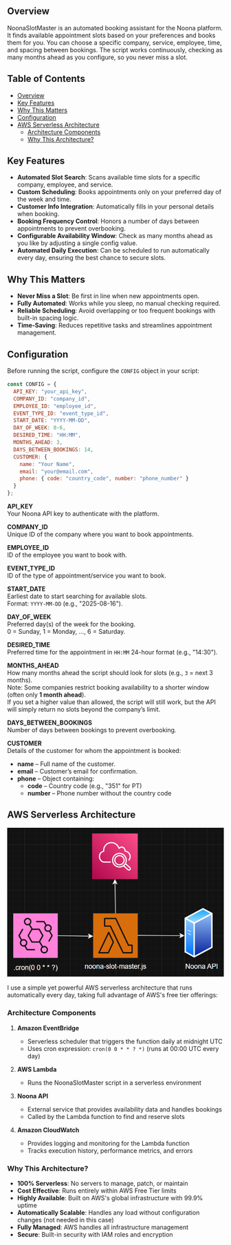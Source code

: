 ## Overview
NoonaSlotMaster is an automated booking assistant for the Noona platform. It finds available appointment slots based on your preferences and books them for you. You can choose a specific company, service, employee, time, and spacing between bookings. The script works continuously, checking as many months ahead as you configure, so you never miss a slot.

## Table of Contents
- [Overview](#overview)
- [Key Features](#key-features)
- [Why This Matters](#why-this-matters)
- [Configuration](#configuration)
- [AWS Serverless Architecture](#aws-serverless-architecture)
  - [Architecture Components](#architecture-components)
  - [Why This Architecture?](#why-this-architecture)

## Key Features

- **Automated Slot Search**: Scans available time slots for a specific company, employee, and service.  
- **Custom Scheduling**: Books appointments only on your preferred day of the week and time.  
- **Customer Info Integration**: Automatically fills in your personal details when booking.  
- **Booking Frequency Control**: Honors a number of days between appointments to prevent overbooking.
- **Configurable Availability Window**: Check as many months ahead as you like by adjusting a single config value.  
- **Automated Daily Execution**: Can be scheduled to run automatically every day, ensuring the best chance to secure slots.  


## Why This Matters

- **Never Miss a Slot**: Be first in line when new appointments open.  
- **Fully Automated**: Works while you sleep, no manual checking required.  
- **Reliable Scheduling**: Avoid overlapping or too frequent bookings with built-in spacing logic.  
- **Time-Saving**: Reduces repetitive tasks and streamlines appointment management.  


## Configuration
Before running the script, configure the `CONFIG` object in your script:

```javascript
const CONFIG = {
  API_KEY: "your_api_key",
  COMPANY_ID: "company_id",
  EMPLOYEE_ID: "employee_id",
  EVENT_TYPE_ID: "event_type_id",
  START_DATE: "YYYY-MM-DD",
  DAY_OF_WEEK: 0-6,
  DESIRED_TIME: "HH:MM",
  MONTHS_AHEAD: 3,
  DAYS_BETWEEN_BOOKINGS: 14,
  CUSTOMER: {
    name: "Your Name",
    email: "your@email.com",
    phone: { code: "country_code", number: "phone_number" }
  }
};
```
**API_KEY**  
Your Noona API key to authenticate with the platform.

**COMPANY_ID**  
Unique ID of the company where you want to book appointments.

**EMPLOYEE_ID**  
ID of the employee you want to book with.

**EVENT_TYPE_ID**  
ID of the type of appointment/service you want to book.

**START_DATE**  
Earliest date to start searching for available slots.  
Format: `YYYY-MM-DD` (e.g., "2025-08-16").

**DAY_OF_WEEK**  
Preferred day(s) of the week for the booking.  
0 = Sunday, 1 = Monday, ..., 6 = Saturday.

**DESIRED_TIME**  
Preferred time for the appointment in `HH:MM` 24-hour format (e.g., "14:30").

**MONTHS_AHEAD**  
How many months ahead the script should look for slots (e.g., `3` = next 3 months).  
Note: Some companies restrict booking availability to a shorter window (often only **1 month ahead**).  
If you set a higher value than allowed, the script will still work, but the API will simply return no slots beyond the company’s limit.

**DAYS_BETWEEN_BOOKINGS**  
Number of days between bookings to prevent overbooking.

**CUSTOMER**  
Details of the customer for whom the appointment is booked:  
- **name** – Full name of the customer.  
- **email** – Customer’s email for confirmation.  
- **phone** – Object containing:  
  - **code** – Country code (e.g., "351" for PT)  
  - **number** – Phone number without the country code

## AWS Serverless Architecture
![AWS Architecture](aws-architecture.png)

I use a simple yet powerful AWS serverless architecture that runs automatically every day, taking full advantage of AWS's free tier offerings:



### Architecture Components

1. **Amazon EventBridge**
   - Serverless scheduler that triggers the function daily at midnight UTC
   - Uses cron expression: `cron(0 0 * * ? *)` (runs at 00:00 UTC every day)

2. **AWS Lambda**
   - Runs the NoonaSlotMaster script in a serverless environment

3. **Noona API**
   - External service that provides availability data and handles bookings
   - Called by the Lambda function to find and reserve slots

4. **Amazon CloudWatch** 
   - Provides logging and monitoring for the Lambda function
   - Tracks execution history, performance metrics, and errors

### Why This Architecture?

- **100% Serverless**: No servers to manage, patch, or maintain
- **Cost Effective**: Runs entirely within AWS Free Tier limits 
- **Highly Available**: Built on AWS's global infrastructure with 99.9% uptime
- **Automatically Scalable**: Handles any load without configuration changes (not needed in this case)
- **Fully Managed**: AWS handles all infrastructure management
- **Secure**: Built-in security with IAM roles and encryption
